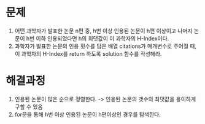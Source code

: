 # 문제
1. 어떤 과학자가 발표한 논문 n편 중, h번 이상 인용된 논문이 h편 이상이고 
   나머지 논문이 h번 이하 인용되었다면 h의 최댓값이 이 과학자의 H-Index이다.
2. 과학자가 발표한 논문의 인용 횟수를 담은 배열 citations가 매개변수로 주어질 때, 
   이 과학자의 H-Index를 return 하도록 solution 함수를 작성해라.



# 해결과정
1. 인용된 논문이 많은 순으로 정렬한다. -> 인용된 논문의 갯수의 최댓값을 용이하게 구할 수 있음
2. for문을 통해 h번 이상 인용된 논문이 h편이상인 경우를 탐색한다. 
